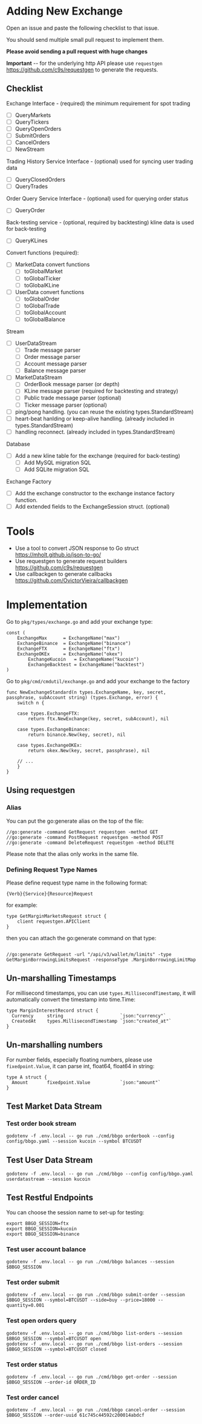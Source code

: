 # Adding New Exchange

Open an issue and paste the following checklist to that issue.

You should send multiple small pull request to implement them.

**Please avoid sending a pull request with huge changes**

**Important** -- for the underlying http API please use `requestgen` <https://github.com/c9s/requestgen> to generate the
requests.

## Checklist

Exchange Interface - (required) the minimum requirement for spot trading

- [ ] QueryMarkets
- [ ] QueryTickers
- [ ] QueryOpenOrders
- [ ] SubmitOrders
- [ ] CancelOrders
- [ ] NewStream

Trading History Service Interface - (optional) used for syncing user trading data

- [ ] QueryClosedOrders
- [ ] QueryTrades

Order Query Service Interface - (optional) used for querying order status

- [ ] QueryOrder

Back-testing service - (optional, required by backtesting) kline data is used for back-testing

- [ ] QueryKLines

Convert functions (required):

- [ ] MarketData convert functions
    - [ ] toGlobalMarket
    - [ ] toGlobalTicker
    - [ ] toGlobalKLine
- [ ] UserData convert functions
    - [ ] toGlobalOrder
    - [ ] toGlobalTrade
    - [ ] toGlobalAccount
    - [ ] toGlobalBalance

Stream

- [ ] UserDataStream
    - [ ] Trade message parser
    - [ ] Order message parser
    - [ ] Account message parser
    - [ ] Balance message parser
- [ ] MarketDataStream
    - [ ] OrderBook message parser (or depth)
    - [ ] KLine message parser (required for backtesting and strategy)
    - [ ] Public trade message parser (optional)
    - [ ] Ticker message parser (optional)
- [ ] ping/pong handling. (you can reuse the existing types.StandardStream)
- [ ] heart-beat hanlding or keep-alive handling. (already included in types.StandardStream)
- [ ] handling reconnect. (already included in types.StandardStream)

Database

- [ ] Add a new kline table for the exchange (required for back-testing)
    - [ ] Add MySQL migration SQL
    - [ ] Add SQLite migration SQL

Exchange Factory

- [ ] Add the exchange constructor to the exchange instance factory function.
- [ ] Add extended fields to the ExchangeSession struct. (optional)

# Tools

- Use a tool to convert JSON response to Go struct <https://mholt.github.io/json-to-go/>
- Use requestgen to generate request builders <https://github.com/c9s/requestgen>
- Use callbackgen to generate callbacks <https://github.com/OvictorVieira/callbackgen>

# Implementation

Go to `pkg/types/exchange.go` and add your exchange type:

```
const (
	ExchangeMax      = ExchangeName("max")
	ExchangeBinance  = ExchangeName("binance")
	ExchangeFTX      = ExchangeName("ftx")
	ExchangeOKEx     = ExchangeName("okex")
        ExchangeKucoin   = ExchangeName("kucoin")
        ExchangeBacktest = ExchangeName("backtest")
)
```

Go to `pkg/cmd/cmdutil/exchange.go` and add your exchange to the factory

```
func NewExchangeStandard(n types.ExchangeName, key, secret, passphrase, subAccount string) (types.Exchange, error) {
	switch n {

	case types.ExchangeFTX:
		return ftx.NewExchange(key, secret, subAccount), nil

	case types.ExchangeBinance:
		return binance.New(key, secret), nil

	case types.ExchangeOKEx:
		return okex.New(key, secret, passphrase), nil

    // ...
	}
}
```

## Using requestgen

### Alias

You can put the go:generate alias on the top of the file:

```
//go:generate -command GetRequest requestgen -method GET
//go:generate -command PostRequest requestgen -method POST
//go:generate -command DeleteRequest requestgen -method DELETE
```

Please note that the alias only works in the same file.

### Defining Request Type Names

Please define request type name in the following format:

```
{Verb}{Service}{Resource}Request
```

for example:

```
type GetMarginMarketsRequest struct {
	client requestgen.APIClient
}
```

then you can attach the go:generate command on that type:

```

//go:generate GetRequest -url "/api/v3/wallet/m/limits" -type GetMarginBorrowingLimitsRequest -responseType .MarginBorrowingLimitMap
```

## Un-marshalling Timestamps

For millisecond timestamps, you can use `types.MillisecondTimestamp`, it will automatically convert the timestamp into
time.Time:

```
type MarginInterestRecord struct {
  Currency     string                     `json:"currency"`
  CreatedAt    types.MillisecondTimestamp `json:"created_at"`
}
```

## Un-marshalling numbers

For number fields, especially floating numbers, please use `fixedpoint.Value`, it can parse int, float64, float64 in
string:

```
type A struct {
  Amount       fixedpoint.Value           `json:"amount"`
}
```

## Test Market Data Stream

### Test order book stream

```shell
godotenv -f .env.local -- go run ./cmd/bbgo orderbook --config config/bbgo.yaml --session kucoin --symbol BTCUSDT
```

## Test User Data Stream

```shell
godotenv -f .env.local -- go run ./cmd/bbgo --config config/bbgo.yaml userdatastream --session kucoin
```

## Test Restful Endpoints

You can choose the session name to set-up for testing:

```shell
export BBGO_SESSION=ftx
export BBGO_SESSION=kucoin
export BBGO_SESSION=binance
```

### Test user account balance

```shell
godotenv -f .env.local -- go run ./cmd/bbgo balances --session $BBGO_SESSION
```

### Test order submit

```shell
godotenv -f .env.local -- go run ./cmd/bbgo submit-order --session $BBGO_SESSION --symbol=BTCUSDT --side=buy --price=18000 --quantity=0.001
```

### Test open orders query

```shell
godotenv -f .env.local -- go run ./cmd/bbgo list-orders --session $BBGO_SESSION --symbol=BTCUSDT open
godotenv -f .env.local -- go run ./cmd/bbgo list-orders --session $BBGO_SESSION --symbol=BTCUSDT closed
```

### Test order status

```shell
godotenv -f .env.local -- go run ./cmd/bbgo get-order --session $BBGO_SESSION --order-id ORDER_ID
```

### Test order cancel

```shell
godotenv -f .env.local -- go run ./cmd/bbgo cancel-order --session $BBGO_SESSION --order-uuid 61c745c44592c200014abdcf
```
